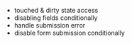 - touched & dirty state access
- disabling fields conditionally
- handle submission error
- disable form submission conditionally